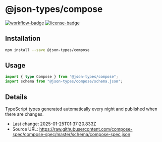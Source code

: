 # @json-types/compose

[![workflow-badge]](https://github.com/swordev/json-types/actions/workflows/ci.yaml) [![license-badge]](https://github.com/swordev/json-types#license)

[workflow-badge]: https://img.shields.io/github/actions/workflow/status/swordev/json-types/ci.yaml?branch=main
[license-badge]: https://img.shields.io/github/license/swordev/json-types

## Installation

```sh
npm install --save @json-types/compose
```

## Usage

```ts
import { type Compose } from "@json-types/compose";
import schema from "@json-types/compose/schema.json";
```

## Details

TypeScript types generated automatically every night and published when there are changes.

- Last change: 2025-01-25T01:37:20.833Z
- Source URL: https://raw.githubusercontent.com/compose-spec/compose-spec/master/schema/compose-spec.json

